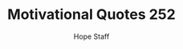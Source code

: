 ---
image: /assets/img/mq/mq_252_jeremiah.png
title: Motivational Quotes 252
categories:
  - Motivational Quotes
author: Hope Staff
notes: Motivational Quotes 252
embed: >-
  EMBED_GOES_HERE
transcript: >-
  SOME LINES OF TEXT START HERE
---